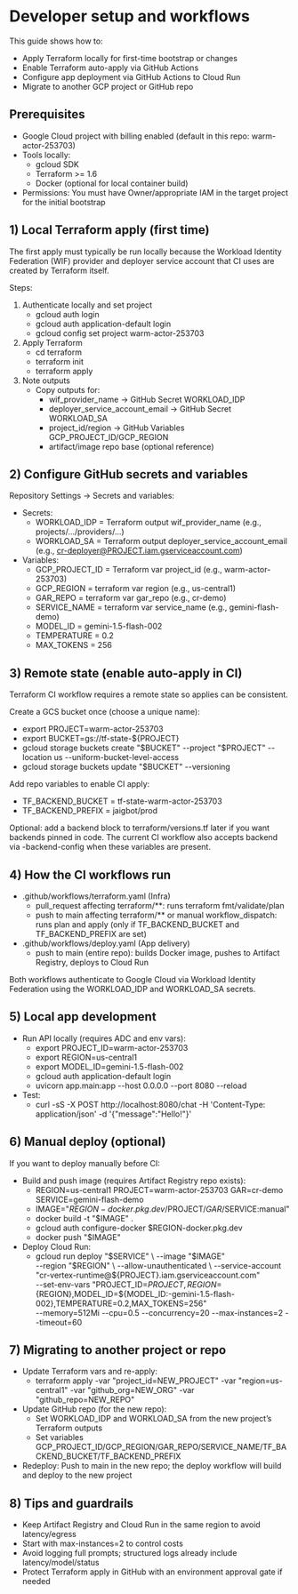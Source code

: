 # Developer setup and workflows

This guide shows how to:
- Apply Terraform locally for first-time bootstrap or changes
- Enable Terraform auto-apply via GitHub Actions
- Configure app deployment via GitHub Actions to Cloud Run
- Migrate to another GCP project or GitHub repo

## Prerequisites
- Google Cloud project with billing enabled (default in this repo: warm-actor-253703)
- Tools locally:
  - gcloud SDK
  - Terraform >= 1.6
  - Docker (optional for local container build)
- Permissions: You must have Owner/appropriate IAM in the target project for the initial bootstrap

## 1) Local Terraform apply (first time)
The first apply must typically be run locally because the Workload Identity Federation (WIF) provider and deployer service account that CI uses are created by Terraform itself.

Steps:
1. Authenticate locally and set project
   - gcloud auth login
   - gcloud auth application-default login
   - gcloud config set project warm-actor-253703
2. Apply Terraform
   - cd terraform
   - terraform init
   - terraform apply
3. Note outputs
   - Copy outputs for:
     - wif_provider_name → GitHub Secret WORKLOAD_IDP
     - deployer_service_account_email → GitHub Secret WORKLOAD_SA
     - project_id/region → GitHub Variables GCP_PROJECT_ID/GCP_REGION
     - artifact/image repo base (optional reference)

## 2) Configure GitHub secrets and variables
Repository Settings → Secrets and variables:
- Secrets:
  - WORKLOAD_IDP = Terraform output wif_provider_name (e.g., projects/.../providers/...)
  - WORKLOAD_SA  = Terraform output deployer_service_account_email (e.g., cr-deployer@PROJECT.iam.gserviceaccount.com)
- Variables:
  - GCP_PROJECT_ID = Terraform var project_id (e.g., warm-actor-253703)
  - GCP_REGION     = terraform var region (e.g., us-central1)
  - GAR_REPO       = terraform var gar_repo (e.g., cr-demo)
  - SERVICE_NAME   = terraform var service_name (e.g., gemini-flash-demo)
  - MODEL_ID       = gemini-1.5-flash-002
  - TEMPERATURE    = 0.2
  - MAX_TOKENS     = 256

## 3) Remote state (enable auto-apply in CI)
Terraform CI workflow requires a remote state so applies can be consistent.

Create a GCS bucket once (choose a unique name):
- export PROJECT=warm-actor-253703
- export BUCKET=gs://tf-state-${PROJECT}
- gcloud storage buckets create "$BUCKET" --project "$PROJECT" --location us --uniform-bucket-level-access
- gcloud storage buckets update "$BUCKET" --versioning

Add repo variables to enable CI apply:
- TF_BACKEND_BUCKET = tf-state-warm-actor-253703
- TF_BACKEND_PREFIX = jaigbot/prod

Optional: add a backend block to terraform/versions.tf later if you want backends pinned in code. The current CI workflow also accepts backend via -backend-config when these variables are present.

## 4) How the CI workflows run
- .github/workflows/terraform.yaml (Infra)
  - pull_request affecting terraform/**: runs terraform fmt/validate/plan
  - push to main affecting terraform/** or manual workflow_dispatch: runs plan and apply (only if TF_BACKEND_BUCKET and TF_BACKEND_PREFIX are set)
- .github/workflows/deploy.yaml (App delivery)
  - push to main (entire repo): builds Docker image, pushes to Artifact Registry, deploys to Cloud Run

Both workflows authenticate to Google Cloud via Workload Identity Federation using the WORKLOAD_IDP and WORKLOAD_SA secrets.

## 5) Local app development
- Run API locally (requires ADC and env vars):
  - export PROJECT_ID=warm-actor-253703
  - export REGION=us-central1
  - export MODEL_ID=gemini-1.5-flash-002
  - gcloud auth application-default login
  - uvicorn app.main:app --host 0.0.0.0 --port 8080 --reload
- Test:
  - curl -sS -X POST http://localhost:8080/chat -H 'Content-Type: application/json' -d '{"message":"Hello!"}'

## 6) Manual deploy (optional)
If you want to deploy manually before CI:
- Build and push image (requires Artifact Registry repo exists):
  - REGION=us-central1 PROJECT=warm-actor-253703 GAR=cr-demo SERVICE=gemini-flash-demo
  - IMAGE="$REGION-docker.pkg.dev/$PROJECT/$GAR/$SERVICE:manual"
  - docker build -t "$IMAGE" .
  - gcloud auth configure-docker $REGION-docker.pkg.dev
  - docker push "$IMAGE"
- Deploy Cloud Run:
  - gcloud run deploy "$SERVICE" \
    --image "$IMAGE" \
    --region "$REGION" \
    --allow-unauthenticated \
    --service-account "cr-vertex-runtime@${PROJECT}.iam.gserviceaccount.com" \
    --set-env-vars "PROJECT_ID=${PROJECT},REGION=${REGION},MODEL_ID=${MODEL_ID:-gemini-1.5-flash-002},TEMPERATURE=0.2,MAX_TOKENS=256" \
    --memory=512Mi --cpu=0.5 --concurrency=20 --max-instances=2 --timeout=60

## 7) Migrating to another project or repo
- Update Terraform vars and re-apply:
  - terraform apply -var "project_id=NEW_PROJECT" -var "region=us-central1" -var "github_org=NEW_ORG" -var "github_repo=NEW_REPO"
- Update GitHub repo (for the new repo):
  - Set WORKLOAD_IDP and WORKLOAD_SA from the new project’s Terraform outputs
  - Set variables GCP_PROJECT_ID/GCP_REGION/GAR_REPO/SERVICE_NAME/TF_BACKEND_BUCKET/TF_BACKEND_PREFIX
- Redeploy: Push to main in the new repo; the deploy workflow will build and deploy to the new project

## 8) Tips and guardrails
- Keep Artifact Registry and Cloud Run in the same region to avoid latency/egress
- Start with max-instances=2 to control costs
- Avoid logging full prompts; structured logs already include latency/model/status
- Protect Terraform apply in GitHub with an environment approval gate if needed
